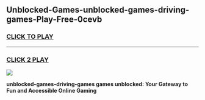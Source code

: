 
## Unblocked-Games-unblocked-games-driving-games-Play-Free-0cevb
<h3>
<a href="https://premium76.site?title=unblocked-games-driving-games&ref=23A">CLICK TO PLAY</a></h3>
<hr>

<h3>
<a href="https://premium76.site?title=unblocked-games-driving-games&ref=23A">CLICK 2 PLAY</a>
  
</h3>

<a href="https://premium76.site?title=unblocked-games-driving-games&ref=23A"><img src="https://clearcache.store/games.png"></a>


**unblocked-games-driving-games games unblocked: Your Gateway to Fun and Accessible Online Gaming**
